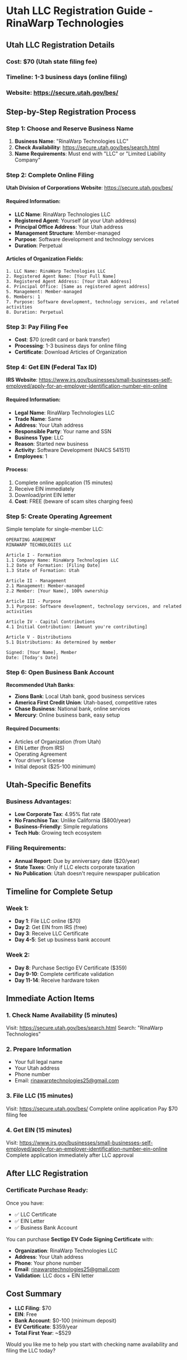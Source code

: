 # Utah LLC Registration Guide - RinaWarp Technologies

## Utah LLC Registration Details

### **Cost**: $70 (Utah state filing fee)
### **Timeline**: 1-3 business days (online filing)
### **Website**: https://secure.utah.gov/bes/

## Step-by-Step Registration Process

### Step 1: Choose and Reserve Business Name
1. **Business Name**: "RinaWarp Technologies LLC"
2. **Check Availability**: https://secure.utah.gov/bes/search.html
3. **Name Requirements**: Must end with "LLC" or "Limited Liability Company"

### Step 2: Complete Online Filing
**Utah Division of Corporations Website**: https://secure.utah.gov/bes/

#### Required Information:
- **LLC Name**: RinaWarp Technologies LLC
- **Registered Agent**: Yourself (at your Utah address)
- **Principal Office Address**: Your Utah address
- **Management Structure**: Member-managed
- **Purpose**: Software development and technology services
- **Duration**: Perpetual

#### Articles of Organization Fields:
```
1. LLC Name: RinaWarp Technologies LLC
2. Registered Agent Name: [Your Full Name]
3. Registered Agent Address: [Your Utah Address]
4. Principal Office: [Same as registered agent address]
5. Management: Member-managed
6. Members: 1
7. Purpose: Software development, technology services, and related activities
8. Duration: Perpetual
```

### Step 3: Pay Filing Fee
- **Cost**: $70 (credit card or bank transfer)
- **Processing**: 1-3 business days for online filing
- **Certificate**: Download Articles of Organization

### Step 4: Get EIN (Federal Tax ID)
**IRS Website**: https://www.irs.gov/businesses/small-businesses-self-employed/apply-for-an-employer-identification-number-ein-online

#### Required Information:
- **Legal Name**: RinaWarp Technologies LLC
- **Trade Name**: Same
- **Address**: Your Utah address
- **Responsible Party**: Your name and SSN
- **Business Type**: LLC
- **Reason**: Started new business
- **Activity**: Software Development (NAICS 541511)
- **Employees**: 1

#### Process:
1. Complete online application (15 minutes)
2. Receive EIN immediately
3. Download/print EIN letter
4. **Cost**: FREE (beware of scam sites charging fees)

### Step 5: Create Operating Agreement
Simple template for single-member LLC:

```
OPERATING AGREEMENT
RINAWARP TECHNOLOGIES LLC

Article I - Formation
1.1 Company Name: RinaWarp Technologies LLC
1.2 Date of Formation: [Filing Date]
1.3 State of Formation: Utah

Article II - Management
2.1 Management: Member-managed
2.2 Member: [Your Name], 100% ownership

Article III - Purpose
3.1 Purpose: Software development, technology services, and related activities

Article IV - Capital Contributions
4.1 Initial Contribution: [Amount you're contributing]

Article V - Distributions
5.1 Distributions: As determined by member

Signed: [Your Name], Member
Date: [Today's Date]
```

### Step 6: Open Business Bank Account
**Recommended Utah Banks**:
- **Zions Bank**: Local Utah bank, good business services
- **America First Credit Union**: Utah-based, competitive rates
- **Chase Business**: National bank, online services
- **Mercury**: Online business bank, easy setup

#### Required Documents:
- Articles of Organization (from Utah)
- EIN Letter (from IRS)
- Operating Agreement
- Your driver's license
- Initial deposit ($25-100 minimum)

## Utah-Specific Benefits

### Business Advantages:
- **Low Corporate Tax**: 4.95% flat rate
- **No Franchise Tax**: Unlike California ($800/year)
- **Business-Friendly**: Simple regulations
- **Tech Hub**: Growing tech ecosystem

### Filing Requirements:
- **Annual Report**: Due by anniversary date ($20/year)
- **State Taxes**: Only if LLC elects corporate taxation
- **No Publication**: Utah doesn't require newspaper publication

## Timeline for Complete Setup

### Week 1:
- **Day 1**: File LLC online ($70)
- **Day 2**: Get EIN from IRS (free)
- **Day 3**: Receive LLC Certificate
- **Day 4-5**: Set up business bank account

### Week 2:
- **Day 8**: Purchase Sectigo EV Certificate ($359)
- **Day 9-10**: Complete certificate validation
- **Day 11-14**: Receive hardware token

## Immediate Action Items

### 1. **Check Name Availability** (5 minutes)
Visit: https://secure.utah.gov/bes/search.html
Search: "RinaWarp Technologies"

### 2. **Prepare Information**
- Your full legal name
- Your Utah address
- Phone number
- Email: rinawarptechnologies25@gmail.com

### 3. **File LLC** (15 minutes)
Visit: https://secure.utah.gov/bes/
Complete online application
Pay $70 filing fee

### 4. **Get EIN** (15 minutes)
Visit: https://www.irs.gov/businesses/small-businesses-self-employed/apply-for-an-employer-identification-number-ein-online
Complete application immediately after LLC approval

## After LLC Registration

### Certificate Purchase Ready:
Once you have:
- ✅ LLC Certificate
- ✅ EIN Letter
- ✅ Business Bank Account

You can purchase **Sectigo EV Code Signing Certificate** with:
- **Organization**: RinaWarp Technologies LLC
- **Address**: Your Utah address
- **Phone**: Your phone number
- **Email**: rinawarptechnologies25@gmail.com
- **Validation**: LLC docs + EIN letter

## Cost Summary
- **LLC Filing**: $70
- **EIN**: Free
- **Bank Account**: $0-100 (minimum deposit)
- **EV Certificate**: $359/year
- **Total First Year**: ~$529

Would you like me to help you start with checking name availability and filing the LLC today?

